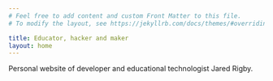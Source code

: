 ```yaml
---
# Feel free to add content and custom Front Matter to this file.
# To modify the layout, see https://jekyllrb.com/docs/themes/#overriding-theme-defaults

title: Educator, hacker and maker
layout: home
---
```


Personal website of developer and educational technologist Jared Rigby.